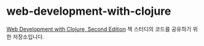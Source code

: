 # web-development-with-clojure
[Web Development with Clojure, Second Edition](https://pragprog.com/book/dswdcloj2/web-development-with-clojure-second-edition) 책 스터디의 코드를 공유하기 위한 저장소입니다.
